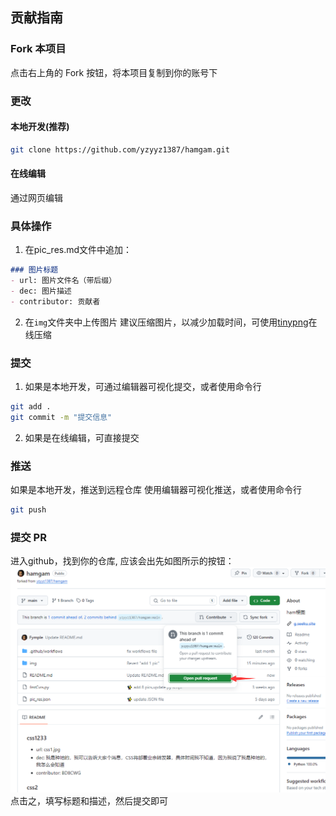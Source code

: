 ## 贡献指南
### Fork 本项目
点击右上角的 Fork 按钮，将本项目复制到你的账号下
### 更改
#### 本地开发(推荐)
```bash
git clone https://github.com/yzyyz1387/hamgam.git
```
#### 在线编辑
通过网页编辑

### 具体操作
1. 在pic_res.md文件中追加：
```markdown
### 图片标题
- url: 图片文件名（带后缀）
- dec: 图片描述
- contributor: 贡献者
```
2. 在`img`文件夹中上传图片
   建议压缩图片，以减少加载时间，可使用[tinypng](https://tinypng.com/)在线压缩

### 提交
1. 如果是本地开发，可通过编辑器可视化提交，或者使用命令行
```bash
git add .
git commit -m "提交信息"
```
2. 如果是在线编辑，可直接提交

### 推送
如果是本地开发，推送到远程仓库
使用编辑器可视化推送，或者使用命令行
```bash
git push
```

### 提交 PR
进入github，找到你的仓库, 应该会出先如图所示的按钮：
![pr_guide.png](pr_guide.png)
点击之，填写标题和描述，然后提交即可